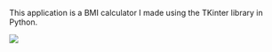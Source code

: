 This application is a BMI calculator I made using the TKinter library in Python.

<img src="https://github.com/AlaiddinBilginer/BMICalculatorTKinter/assets/95492857/8fb06fd1-e9d3-4ae8-ae05-07c33590172f">

